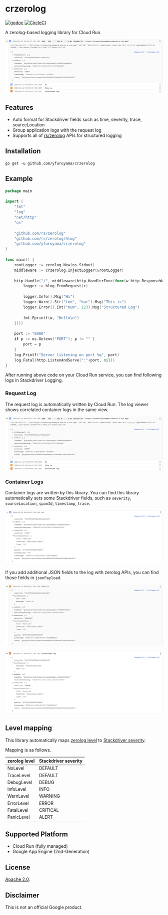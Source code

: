 crzerolog
===
[![godoc](https://godoc.org/github.com/yfuruyama/crzerolog?status.svg)](https://godoc.org/github.com/yfuruyama/crzerolog) [![CircleCI](https://circleci.com/gh/yfuruyama/crzerolog.svg?style=svg)](https://circleci.com/gh/yfuruyama/crzerolog)

A zerolog-based logging library for Cloud Run.

![request log](img/request_log.png)

## Features
- Auto format for Stackdriver fields such as time, severity, trace, sourceLocation
- Group application logs with the request log
- Supports all of [rs/zerolog](https://github.com/rs/zerolog) APIs for structured logging

## Installation

```
go get -u github.com/yfuruyama/crzerolog
```

## Example

```go
package main

import (
	"fmt"
	"log"
	"net/http"
	"os"

	"github.com/rs/zerolog"
	"github.com/rs/zerolog/hlog"
	"github.com/yfuruyama/crzerolog"
)

func main() {
	rootLogger := zerolog.New(os.Stdout)
	middleware := crzerolog.InjectLogger(&rootLogger)

	http.Handle("/", middleware(http.HandlerFunc(func(w http.ResponseWriter, r *http.Request) {
		logger := hlog.FromRequest(r)

		logger.Info().Msg("Hi")
		logger.Warn().Str("foo", "bar").Msg("This is")
		logger.Error().Int("num", 123).Msg("Structured Log")

		fmt.Fprintf(w, "Hello\n")
	})))

	port := "8080"
	if p := os.Getenv("PORT"); p != "" {
		port = p
	}
	log.Printf("Server listening on port %q", port)
	log.Fatal(http.ListenAndServe(":"+port, nil))
}
```

After running above code on your Cloud Run service, you can find following logs in Stackdriver Logging.

### Request Log
The request log is automatically written by Cloud Run. The log viewer shows correlated container logs in the same view.

![request log](img/request_log.png)

### Container Logs
Container logs are written by this library. You can find this library automatically sets some Stackdriver fields, such as `severity`, `sourceLocation`, `spanId`, `timestamp`, `trace`.

![container log 1](img/container_log_01.png)

If you add additional JSON fields to the log with zerolog APIs, you can find those fields in `jsonPayload`.

![container log 2](img/container_log_02.png)

![container log 3](img/container_log_03.png)

## Level mapping
This library automatically maps [zerolog level](https://godoc.org/github.com/rs/zerolog#Level) to [Stackdriver severity](https://cloud.google.com/logging/docs/reference/v2/rest/v2/LogEntry#LogSeverity).

Mapping is as follows.

| zerolog level | Stackdriver severity |
| --- | --- |
| NoLevel | DEFAULT |
| TraceLevel | DEFAULT |
| DebugLevel | DEBUG |
| InfoLevel | INFO |
| WarnLevel | WARNING |
| ErrorLevel | ERROR |
| FatalLevel | CRITICAL |
| PanicLevel | ALERT |

## Supported Platform
- Cloud Run (fully managed)
- Google App Engine (2nd-Generation)

## License
[Apache 2.0](LICENSE).

## Disclaimer
This is not an official Google product.
